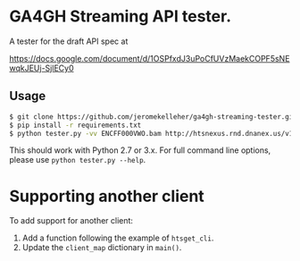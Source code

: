 # GA4GH Streaming API tester.

A tester for the draft API spec at 

https://docs.google.com/document/d/1OSPfxdJ3uPoCfUVzMaekCOPF5sNEwqkJEUj-SjlECy0

## Usage

```bash
$ git clone https://github.com/jeromekelleher/ga4gh-streaming-tester.git
$ pip install -r requirements.txt
$ python tester.py -vv ENCFF000VWO.bam http://htsnexus.rnd.dnanex.us/v1/reads/ENCODE/ENCFF000VWO
```

This should work with Python 2.7 or 3.x. For full command line options, 
please use ``python tester.py --help``.

# Supporting another client

To add support for another client:

1. Add a function following the example of ``htsget_cli``.
2. Update the ``client_map`` dictionary in ``main()``.
 

